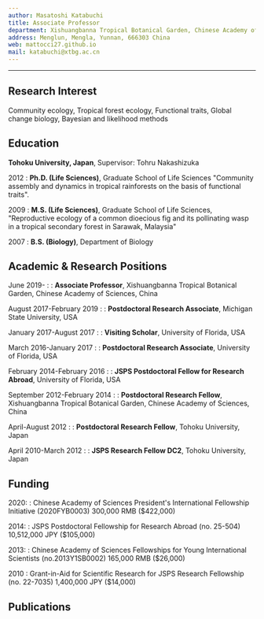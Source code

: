 ```yaml
---
author: Masatoshi Katabuchi
title: Associate Professor
department: Xishuangbanna Tropical Botanical Garden, Chinese Academy of Sciences
address: Menglun, Mengla, Yunnan, 666303 China 
web: mattocci27.github.io
mail: katabuchi@xtbg.ac.cn
---
```


---

## Research Interest

Community ecology, Tropical forest ecology, Functional traits, Global change biology, Bayesian and likelihood methods

## Education

**Tohoku University, Japan**, Supervisor: Tohru Nakashizuka

2012
:   **Ph.D. (Life Sciences)**, Graduate School of Life Sciences "Community assembly and dynamics in tropical rainforests on the basis of functional traits".

2009
:   **M.S. (Life Sciences)**, Graduate School of Life Sciences, "Reproductive ecology of a common dioecious fig and its pollinating wasp in a tropical secondary forest in Sarawak, Malaysia"

2007
:   **B.S. (Biology)**, Department of Biology

## Academic & Research Positions

June 2019-
: []()
: **Associate Professor**, Xishuangbanna Tropical Botanical Garden, Chinese Academy of Sciences, China

August 2017-February 2019
: []()
: **Postdoctoral Research Associate**, Michigan State University, USA

January 2017-August 2017
: []()
: **Visiting Scholar**, University of Florida, USA

March 2016-January 2017
: []()
: **Postdoctoral Research Associate**, University of Florida, USA

February 2014-February 2016
: []()
: **JSPS Postdoctoral Fellow for Research Abroad**, University of Florida, USA

September 2012-February 2014
: []()
:   **Postdoctoral Research Fellow**, Xishuangbanna Tropical Botanical Garden, Chinese Academy of Sciences, China

April-August 2012
: []()
:   **Postdoctoral Research Fellow**, Tohoku University, Japan

April 2010-March 2012
: []()
: **JSPS Research Fellow DC2**, Tohoku University, Japan

## Funding

2020:
:   Chinese Academy of Sciences President's International Fellowship Initiative
(2020FYB0003) 300,000 RMB ($422,000)

2014:
:   JSPS Postdoctoral Fellowship for Research Abroad (no. 25-504) 10,512,000 JPY ($105,000)

2013:
:   Chinese Academy of Sciences Fellowships for Young International Scientists (no.2013Y1SB0002) 165,000 RMB ($26,000)

2010
:   Grant-in-Aid for Scientific Research for JSPS Research Fellowship (no. 22-7035) 1,400,000 JPY ($14,000)

## Publications



